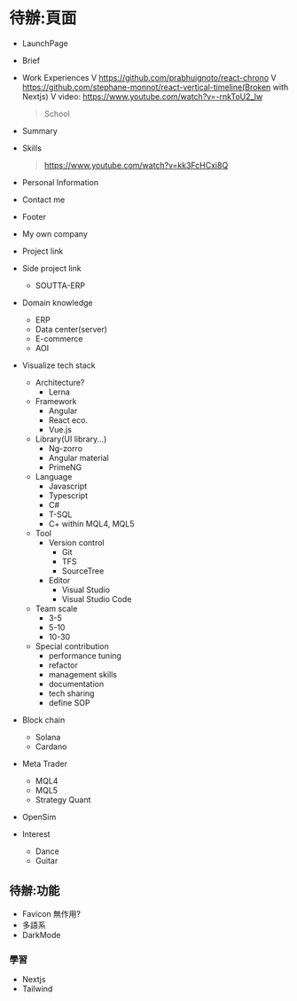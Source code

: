 # 待辦:頁面

- LaunchPage
- Brief
- Work Experiences
  V <https://github.com/prabhuignoto/react-chrono>
  V <https://github.com/stephane-monnot/react-vertical-timeline(Broken> with Nextjs)
    V video: <https://www.youtube.com/watch?v=-rnkToU2_lw>
  > School
- Summary
- Skills
  > https://www.youtube.com/watch?v=kk3FcHCxi8Q
- Personal Information
- Contact me
- Footer

- My own company
- Project link
- Side project link
  - SOUTTA-ERP

- Domain knowledge
  - ERP
  - Data center(server)
  - E-commerce
  - AOI
- Visualize tech stack
  - Architecture?
    - Lerna
  - Framework
    - Angular
    - React eco.
    - Vue.js
  - Library(UI library...)
    - Ng-zorro
    - Angular material
    - PrimeNG
  - Language
    - Javascript
    - Typescript
    - C#
    - T-SQL
    - C+ within MQL4, MQL5
  - Tool
    - Version control
      - Git
      - TFS
      - SourceTree
    - Editor
      - Visual Studio
      - Visual Studio Code
  - Team scale
    - 3-5
    - 5-10
    - 10-30
  - Special contribution
    - performance tuning
    - refactor
    - management skills
    - documentation
    - tech sharing
    - define SOP

- Block chain
  - Solana
  - Cardano
- Meta Trader
  - MQL4
  - MQL5
  - Strategy Quant
- OpenSim

- Interest
  - Dance
  - Guitar


## 待辦:功能

- Favicon 無作用?
- 多語系
- DarkMode

### 學習

- Nextjs
- Tailwind
